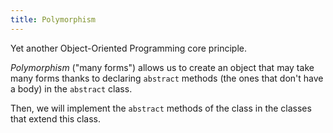 ```yaml
---
title: Polymorphism
---
```


Yet another Object-Oriented Programming core principle.

_Polymorphism_ ("many forms") allows us to create an object that may take many forms thanks to declaring `abstract` methods (the ones that don't have a body) in the `abstract` class.

Then, we will implement the `abstract` methods of the class in the classes that extend this class.
